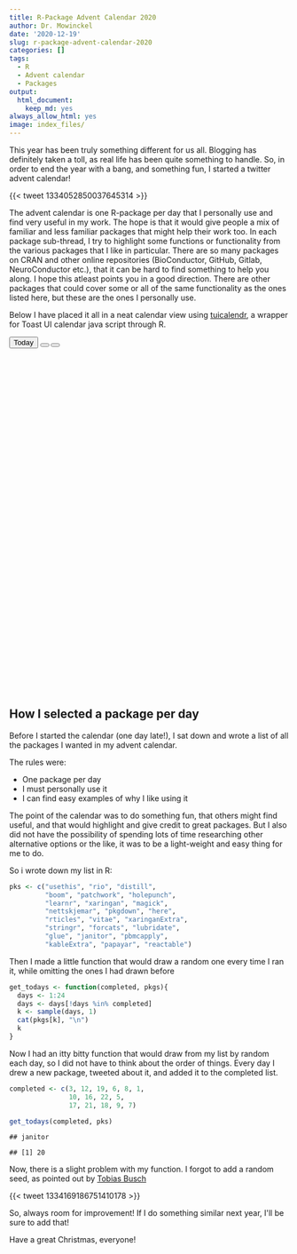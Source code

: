 ```yaml
---
title: R-Package Advent Calendar 2020
author: Dr. Mowinckel
date: '2020-12-19'
slug: r-package-advent-calendar-2020
categories: []
tags:
  - R
  - Advent calendar
  - Packages
output:
  html_document:
    keep_md: yes
always_allow_html: yes
image: index_files/
---
```


<style type="text/css">
  .tui-full-calendar-weekday-grid-date-decorator {
    background: #AD957F !important;
  }

.button {
  background-color: #AD957F;
  border: none;
  color: white;
  text-align: center;
  font-size: 14px;
  cursor: pointer;
}

.button:hover {
  background-color: #AD957Fb4;
}

.tui-calendar-today {
  background: #AD957F !important;
}

</style>



This year has been truly something different for us all. 
Blogging has definitely taken a toll, as real life has been quite something to handle.
So, in order to end the year with a bang, and something fun, I started a twitter advent calendar!

{{< tweet 1334052850037645314 >}}


The advent calendar is one R-package per day that I personally use and find very useful in my work. 
The hope is that it would give people a mix of familiar and less familiar packages that might help their work too. 
In each package sub-thread, I try to highlight some functions or functionality from the various packages that I like in particular.
There are so many packages on CRAN and other online repositories (BioConductor, GitHub, Gitlab, NeuroConductor etc.), that it can be hard to find something to help you along. 
I hope this atleast points you in a good direction.
There are other packages that could cover some or all of the same functionality as the ones listed here, but these are the ones I personally use.

Below I have placed it all in a neat calendar view using [tuicalendr](https://github.com/dreamRs/tuicalendr), a wrapper for Toast UI calendar java script through R.

<!--html_preserve--><div id="htmlwidget-a64562474fb3a3258328_menu">
<span id="htmlwidget-a64562474fb3a3258328_menu_navi">
<button type="button" class="btn bttn-no-outline action-button" id="htmlwidget-a64562474fb3a3258328_today">Today</button>
<button type="button" class="btn bttn-no-outline action-button" id="htmlwidget-a64562474fb3a3258328_prev">
<i class="fa fa-chevron-left"></i>
</button>
<button type="button" class="btn bttn-no-outline action-button" id="htmlwidget-a64562474fb3a3258328_next">
<i class="fa fa-chevron-right"></i>
</button>
</span>
<span id="htmlwidget-a64562474fb3a3258328_renderRange" class="render-range"></span>
</div>
<br/>
<div id="htmlwidget-a64562474fb3a3258328" style="width:100%;height:600px;" class="calendar html-widget" width="100%" height="600px"></div>
<script type="application/json" data-for="htmlwidget-a64562474fb3a3258328">{"x":{"options":{"defaultView":"month","taskView":false,"scheduleView":true,"useDetailPopup":true,"useCreationPopup":false,"isReadOnly":true,"usageStatistics":false,"calendars":[{"id":"advent_cal","name":"Advent calendar","color":"#FFF","bgColor":"#4E6769","borderColor":"#4E6769"}]},"schedules":[{"category":"time","dueDateClass":"","id":835876,"calendarId":"advent_cal","title":"distill","start":"2020-12-01","body":"<h2>distill<\/h2>\n<a href='https://rstudio.github.io/distill/' target='_blank'><button class='button'>Package page<\/button><\/a>\n<a href='https://twitter.com/DrMowinckels/status/1334054102905593861' target='_blank'><button class='button'>Twitter thread<\/button><\/a>"},{"category":"time","dueDateClass":"","id":45863,"calendarId":"advent_cal","title":"here","start":"2020-12-02","body":"<h2>here<\/h2>\n<a href='https://here.r-lib.org' target='_blank'><button class='button'>Package page<\/button><\/a>\n<a href='https://twitter.com/DrMowinckels/status/1334055725644058624' target='_blank'><button class='button'>Twitter thread<\/button><\/a>"},{"category":"time","dueDateClass":"","id":563048,"calendarId":"advent_cal","title":"glue","start":"2020-12-03","body":"<h2>glue<\/h2>\n<a href='https://glue.tidyverse.org' target='_blank'><button class='button'>Package page<\/button><\/a>\n<a href='https://twitter.com/DrMowinckels/status/1334404923564437504' target='_blank'><button class='button'>Twitter thread<\/button><\/a>"},{"category":"time","dueDateClass":"","id":284651,"calendarId":"advent_cal","title":"holepunch","start":"2020-12-04","body":"<h2>holepunch<\/h2>\n<a href='https://karthik.github.io/holepunch/' target='_blank'><button class='button'>Package page<\/button><\/a>\n<a href='https://twitter.com/DrMowinckels/status/1334770520953417729' target='_blank'><button class='button'>Twitter thread<\/button><\/a>"},{"category":"time","dueDateClass":"","id":327241,"calendarId":"advent_cal","title":"xaringan","start":"2020-12-05","body":"<h2>xaringan<\/h2>\n<a href='https://slides.yihui.org/xaringan/#1' target='_blank'><button class='button'>Package page<\/button><\/a>\n<a href='https://twitter.com/DrMowinckels/status/1335302958989398016' target='_blank'><button class='button'>Twitter thread<\/button><\/a>"},{"category":"time","dueDateClass":"","id":210655,"calendarId":"advent_cal","title":"usethis","start":"2020-12-06","body":"<h2>usethis<\/h2>\n<a href='https://usethis.r-lib.org' target='_blank'><button class='button'>Package page<\/button><\/a>\n<a href='https://twitter.com/DrMowinckels/status/1335691689764204544' target='_blank'><button class='button'>Twitter thread<\/button><\/a>"},{"category":"time","dueDateClass":"","id":999514,"calendarId":"advent_cal","title":"nettskjemar","start":"2020-12-07","body":"<h2>nettskjemar<\/h2>\n<a href='https://lcbc-uio.github.io/nettskjemar/' target='_blank'><button class='button'>Package page<\/button><\/a>\n<a href='https://twitter.com/DrMowinckels/status/1335858603891232768' target='_blank'><button class='button'>Twitter thread<\/button><\/a>"},{"category":"time","dueDateClass":"","id":601097,"calendarId":"advent_cal","title":"stringr","start":"2020-12-08","body":"<h2>stringr<\/h2>\n<a href='https://stringr.tidyverse.org' target='_blank'><button class='button'>Package page<\/button><\/a>\n<a href='https://twitter.com/DrMowinckels/status/1336215088089493504' target='_blank'><button class='button'>Twitter thread<\/button><\/a>"},{"category":"time","dueDateClass":"","id":57484,"calendarId":"advent_cal","title":"kableExtra","start":"2020-12-09","body":"<h2>kableExtra<\/h2>\n<a href='https://haozhu233.github.io/kableExtra/' target='_blank'><button class='button'>Package page<\/button><\/a>\n<a href='https://twitter.com/DrMowinckels/status/1336575636324954113' target='_blank'><button class='button'>Twitter thread<\/button><\/a>"},{"category":"time","dueDateClass":"","id":493154,"calendarId":"advent_cal","title":"patchwork","start":"2020-12-10","body":"<h2>patchwork<\/h2>\n<a href='https://patchwork.data-imaginist.com/articles/patchwork.html' target='_blank'><button class='button'>Package page<\/button><\/a>\n<a href='https://twitter.com/DrMowinckels/status/1336943011389992961' target='_blank'><button class='button'>Twitter thread<\/button><\/a>"},{"category":"time","dueDateClass":"","id":326205,"calendarId":"advent_cal","title":"rticles","start":"2020-12-11","body":"<h2>rticles<\/h2>\n<a href='https://github.com/rstudio/rticles' target='_blank'><button class='button'>Package page<\/button><\/a>\n<a href='https://twitter.com/DrMowinckels/status/1337305681385414656' target='_blank'><button class='button'>Twitter thread<\/button><\/a>"},{"category":"time","dueDateClass":"","id":426614,"calendarId":"advent_cal","title":"forcats","start":"2020-12-12","body":"<h2>forcats<\/h2>\n<a href='https://forcats.tidyverse.org' target='_blank'><button class='button'>Package page<\/button><\/a>\n<a href='https://twitter.com/DrMowinckels/status/1337869018129195012' target='_blank'><button class='button'>Twitter thread<\/button><\/a>"},{"category":"time","dueDateClass":"","id":558856,"calendarId":"advent_cal","title":"vitae","start":"2020-12-13","body":"<h2>vitae<\/h2>\n<a href='https://github.com/mitchelloharawild/vitae' target='_blank'><button class='button'>Package page<\/button><\/a>\n<a href='https://twitter.com/DrMowinckels/status/1338028973708677120' target='_blank'><button class='button'>Twitter thread<\/button><\/a>"},{"category":"time","dueDateClass":"","id":478008,"calendarId":"advent_cal","title":"pbmcapply","start":"2020-12-14","body":"<h2>pbmcapply<\/h2>\n<a href='https://github.com/kvnkuang/pbmcapply' target='_blank'><button class='button'>Package page<\/button><\/a>\n<a href='https://twitter.com/DrMowinckels/status/1338400483229261824' target='_blank'><button class='button'>Twitter thread<\/button><\/a>"},{"category":"time","dueDateClass":"","id":598412,"calendarId":"advent_cal","title":"lubridate","start":"2020-12-15","body":"<h2>lubridate<\/h2>\n<a href='https://lubridate.tidyverse.org/articles/lubridate.html' target='_blank'><button class='button'>Package page<\/button><\/a>\n<a href='https://twitter.com/DrMowinckels/status/1338802526955728896' target='_blank'><button class='button'>Twitter thread<\/button><\/a>"},{"category":"time","dueDateClass":"","id":35284,"calendarId":"advent_cal","title":"magick","start":"2020-12-16","body":"<h2>magick<\/h2>\n<a href='https://cran.r-project.org/web/packages/magick/vignettes/intro.html' target='_blank'><button class='button'>Package page<\/button><\/a>\n<a href='https://twitter.com/DrMowinckels/status/1339110009427423233' target='_blank'><button class='button'>Twitter thread<\/button><\/a>"},{"category":"time","dueDateClass":"","id":171123,"calendarId":"advent_cal","title":"papayar","start":"2020-12-17","body":"<h2>papayar<\/h2>\n<a href='https://cran.rstudio.com/web/packages/papayar/papayar.pdf' target='_blank'><button class='button'>Package page<\/button><\/a>\n<a href='https://twitter.com/DrMowinckels/status/1339491287003783169' target='_blank'><button class='button'>Twitter thread<\/button><\/a>"},{"category":"time","dueDateClass":"","id":450902,"calendarId":"advent_cal","title":"learnr","start":"2020-12-18","body":"<h2>learnr<\/h2>\n<a href='https://rstudio.github.io/learnr/' target='_blank'><button class='button'>Package page<\/button><\/a>\n<a href='https://twitter.com/DrMowinckels/status/1339902456382296064' target='_blank'><button class='button'>Twitter thread<\/button><\/a>"},{"category":"time","dueDateClass":"","id":739931,"calendarId":"advent_cal","title":"janitor","start":"2020-12-19","body":"<h2>janitor<\/h2>\n<a href='http://sfirke.github.io/janitor/' target='_blank'><button class='button'>Package page<\/button><\/a>\n<a href='https://twitter.com/DrMowinckels/status/1340205260317581312' target='_blank'><button class='button'>Twitter thread<\/button><\/a>"}],"useNav":false,"events":[],"bttnOpts":{"today_label":"Today","prev_label":"<i class=\"fa fa-chevron-left\"><\/i>","next_label":"<i class=\"fa fa-chevron-right\"><\/i>","class":" bttn-jelly bttn-sm bttn-primary"}},"evals":[],"jsHooks":[]}</script><!--/html_preserve-->

## How I selected a package per day

Before I started the calendar (one day late!), I sat down and wrote a list of all the packages I wanted in my advent calendar.

The rules were:

- One package per day  
- I must personally use it  
- I can find easy examples of why I like using it  

The point of the calendar was to do something fun, that others might find useful, and that would highlight and give credit to great packages.
But I also did not have the possibility of spending lots of time researching other alternative options or the like, it was to be a light-weight and easy thing for me to do. 

So i wrote down my list in R:



```r
pks <- c("usethis", "rio", "distill", 
         "boom", "patchwork", "holepunch",
         "learnr", "xaringan", "magick",
         "nettskjemar", "pkgdown", "here",
         "rticles", "vitae", "xaringanExtra",
         "stringr", "forcats", "lubridate", 
         "glue", "janitor", "pbmcapply",
         "kableExtra", "papayar", "reactable")
```

Then I made a little function that would draw a random one every time I ran it, while omitting the ones I had drawn before


```r
get_todays <- function(completed, pkgs){
  days <- 1:24
  days <- days[!days %in% completed]
  k <- sample(days, 1)  
  cat(pkgs[k], "\n")
  k
}
```


Now I had an itty bitty function that would draw from my list by random each day, so I did not have to think about the order of things. 
Every day I drew a new package, tweeted about it, and added it to the completed list.


```r
completed <- c(3, 12, 19, 6, 8, 1, 
               10, 16, 22, 5, 
               17, 21, 18, 9, 7)

get_todays(completed, pks)
```

```
## janitor
```

```
## [1] 20
```

Now, there is a slight problem with my function.
I forgot to add a random seed, as pointed out by [Tobias Busch](https://twitter.com/tobilottii)

{{< tweet 1334169186751410178 >}}

So, always room for improvement! If I do something similar next year, I'll be sure to add that!

Have a great Christmas, everyone!



